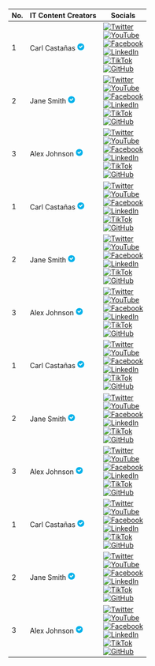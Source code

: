 | No. | IT Content Creators               | Socials                                            |
|-----|--------------------|-----------------------------------------------------------------|
| 1   | Carl Castañas <img src="https://raw.githubusercontent.com/carlcastanas/Philippines/6c7704c6126635dcc88ae5d827a5f859c3705ba5/src/verified.svg" alt="Verified" width="15" height="15"> | [![Twitter](https://img.shields.io/badge/twitter-black?logo=twitter)](https://twitter.com/johndoe) <br> [![YouTube](https://img.shields.io/badge/youtube-black?logo=youtube)](https://www.youtube.com/johndoe) <br> [![Facebook](https://img.shields.io/badge/facebook-black?logo=facebook)](https://www.facebook.com/johndoe) <br> [![LinkedIn](https://img.shields.io/badge/linkedin-black?logo=linkedin)](https://www.linkedin.com/in/johndoe) <br> [![TikTok](https://img.shields.io/badge/tiktok-black?logo=tiktok)](https://www.tiktok.com/@johndoe) <br> [![GitHub](https://img.shields.io/badge/github-black?logo=github)](https://www.github.com/johndoe) |
| 2   | Jane Smith <img src="https://raw.githubusercontent.com/carlcastanas/Philippines/6c7704c6126635dcc88ae5d827a5f859c3705ba5/src/verified.svg" alt="Verified" width="15" height="15"> | [![Twitter](https://img.shields.io/badge/twitter-black?logo=twitter)](https://twitter.com/johndoe) <br> [![YouTube](https://img.shields.io/badge/youtube-black?logo=youtube)](https://www.youtube.com/johndoe) <br> [![Facebook](https://img.shields.io/badge/facebook-black?logo=facebook)](https://www.facebook.com/johndoe) <br> [![LinkedIn](https://img.shields.io/badge/linkedin-black?logo=linkedin)](https://www.linkedin.com/in/johndoe) <br> [![TikTok](https://img.shields.io/badge/tiktok-black?logo=tiktok)](https://www.tiktok.com/@johndoe) <br> [![GitHub](https://img.shields.io/badge/github-black?logo=github)](https://www.github.com/johndoe) |
| 3   | Alex Johnson <img src="https://raw.githubusercontent.com/carlcastanas/Philippines/6c7704c6126635dcc88ae5d827a5f859c3705ba5/src/verified.svg" alt="Verified" width="15" height="15"> | [![Twitter](https://img.shields.io/badge/twitter-black?logo=twitter)](https://twitter.com/johndoe) <br> [![YouTube](https://img.shields.io/badge/youtube-black?logo=youtube)](https://www.youtube.com/johndoe) <br> [![Facebook](https://img.shields.io/badge/facebook-black?logo=facebook)](https://www.facebook.com/johndoe) <br> [![LinkedIn](https://img.shields.io/badge/linkedin-black?logo=linkedin)](https://www.linkedin.com/in/johndoe) <br> [![TikTok](https://img.shields.io/badge/tiktok-black?logo=tiktok)](https://www.tiktok.com/@johndoe) <br> [![GitHub](https://img.shields.io/badge/github-black?logo=github)](https://www.github.com/johndoe) |
| 1   | Carl Castañas <img src="https://raw.githubusercontent.com/carlcastanas/Philippines/6c7704c6126635dcc88ae5d827a5f859c3705ba5/src/verified.svg" alt="Verified" width="15" height="15"> | [![Twitter](https://img.shields.io/badge/twitter-black?logo=twitter)](https://twitter.com/johndoe) <br> [![YouTube](https://img.shields.io/badge/youtube-black?logo=youtube)](https://www.youtube.com/johndoe) <br> [![Facebook](https://img.shields.io/badge/facebook-black?logo=facebook)](https://www.facebook.com/johndoe) <br> [![LinkedIn](https://img.shields.io/badge/linkedin-black?logo=linkedin)](https://www.linkedin.com/in/johndoe) <br> [![TikTok](https://img.shields.io/badge/tiktok-black?logo=tiktok)](https://www.tiktok.com/@johndoe) <br> [![GitHub](https://img.shields.io/badge/github-black?logo=github)](https://www.github.com/johndoe) |
| 2   | Jane Smith <img src="https://raw.githubusercontent.com/carlcastanas/Philippines/6c7704c6126635dcc88ae5d827a5f859c3705ba5/src/verified.svg" alt="Verified" width="15" height="15"> | [![Twitter](https://img.shields.io/badge/twitter-black?logo=twitter)](https://twitter.com/johndoe) <br> [![YouTube](https://img.shields.io/badge/youtube-black?logo=youtube)](https://www.youtube.com/johndoe) <br> [![Facebook](https://img.shields.io/badge/facebook-black?logo=facebook)](https://www.facebook.com/johndoe) <br> [![LinkedIn](https://img.shields.io/badge/linkedin-black?logo=linkedin)](https://www.linkedin.com/in/johndoe) <br> [![TikTok](https://img.shields.io/badge/tiktok-black?logo=tiktok)](https://www.tiktok.com/@johndoe) <br> [![GitHub](https://img.shields.io/badge/github-black?logo=github)](https://www.github.com/johndoe) |
| 3   | Alex Johnson <img src="https://raw.githubusercontent.com/carlcastanas/Philippines/6c7704c6126635dcc88ae5d827a5f859c3705ba5/src/verified.svg" alt="Verified" width="15" height="15"> | [![Twitter](https://img.shields.io/badge/twitter-black?logo=twitter)](https://twitter.com/johndoe) <br> [![YouTube](https://img.shields.io/badge/youtube-black?logo=youtube)](https://www.youtube.com/johndoe) <br> [![Facebook](https://img.shields.io/badge/facebook-black?logo=facebook)](https://www.facebook.com/johndoe) <br> [![LinkedIn](https://img.shields.io/badge/linkedin-black?logo=linkedin)](https://www.linkedin.com/in/johndoe) <br> [![TikTok](https://img.shields.io/badge/tiktok-black?logo=tiktok)](https://www.tiktok.com/@johndoe) <br> [![GitHub](https://img.shields.io/badge/github-black?logo=github)](https://www.github.com/johndoe) |
| 1   | Carl Castañas <img src="https://raw.githubusercontent.com/carlcastanas/Philippines/6c7704c6126635dcc88ae5d827a5f859c3705ba5/src/verified.svg" alt="Verified" width="15" height="15"> | [![Twitter](https://img.shields.io/badge/twitter-black?logo=twitter)](https://twitter.com/johndoe) <br> [![YouTube](https://img.shields.io/badge/youtube-black?logo=youtube)](https://www.youtube.com/johndoe) <br> [![Facebook](https://img.shields.io/badge/facebook-black?logo=facebook)](https://www.facebook.com/johndoe) <br> [![LinkedIn](https://img.shields.io/badge/linkedin-black?logo=linkedin)](https://www.linkedin.com/in/johndoe) <br> [![TikTok](https://img.shields.io/badge/tiktok-black?logo=tiktok)](https://www.tiktok.com/@johndoe) <br> [![GitHub](https://img.shields.io/badge/github-black?logo=github)](https://www.github.com/johndoe) |
| 2   | Jane Smith <img src="https://raw.githubusercontent.com/carlcastanas/Philippines/6c7704c6126635dcc88ae5d827a5f859c3705ba5/src/verified.svg" alt="Verified" width="15" height="15"> | [![Twitter](https://img.shields.io/badge/twitter-black?logo=twitter)](https://twitter.com/johndoe) <br> [![YouTube](https://img.shields.io/badge/youtube-black?logo=youtube)](https://www.youtube.com/johndoe) <br> [![Facebook](https://img.shields.io/badge/facebook-black?logo=facebook)](https://www.facebook.com/johndoe) <br> [![LinkedIn](https://img.shields.io/badge/linkedin-black?logo=linkedin)](https://www.linkedin.com/in/johndoe) <br> [![TikTok](https://img.shields.io/badge/tiktok-black?logo=tiktok)](https://www.tiktok.com/@johndoe) <br> [![GitHub](https://img.shields.io/badge/github-black?logo=github)](https://www.github.com/johndoe) |
| 3   | Alex Johnson <img src="https://raw.githubusercontent.com/carlcastanas/Philippines/6c7704c6126635dcc88ae5d827a5f859c3705ba5/src/verified.svg" alt="Verified" width="15" height="15"> | [![Twitter](https://img.shields.io/badge/twitter-black?logo=twitter)](https://twitter.com/johndoe) <br> [![YouTube](https://img.shields.io/badge/youtube-black?logo=youtube)](https://www.youtube.com/johndoe) <br> [![Facebook](https://img.shields.io/badge/facebook-black?logo=facebook)](https://www.facebook.com/johndoe) <br> [![LinkedIn](https://img.shields.io/badge/linkedin-black?logo=linkedin)](https://www.linkedin.com/in/johndoe) <br> [![TikTok](https://img.shields.io/badge/tiktok-black?logo=tiktok)](https://www.tiktok.com/@johndoe) <br> [![GitHub](https://img.shields.io/badge/github-black?logo=github)](https://www.github.com/johndoe) |
| 1   | Carl Castañas <img src="https://raw.githubusercontent.com/carlcastanas/Philippines/6c7704c6126635dcc88ae5d827a5f859c3705ba5/src/verified.svg" alt="Verified" width="15" height="15"> | [![Twitter](https://img.shields.io/badge/twitter-black?logo=twitter)](https://twitter.com/johndoe) <br> [![YouTube](https://img.shields.io/badge/youtube-black?logo=youtube)](https://www.youtube.com/johndoe) <br> [![Facebook](https://img.shields.io/badge/facebook-black?logo=facebook)](https://www.facebook.com/johndoe) <br> [![LinkedIn](https://img.shields.io/badge/linkedin-black?logo=linkedin)](https://www.linkedin.com/in/johndoe) <br> [![TikTok](https://img.shields.io/badge/tiktok-black?logo=tiktok)](https://www.tiktok.com/@johndoe) <br> [![GitHub](https://img.shields.io/badge/github-black?logo=github)](https://www.github.com/johndoe) |
| 2   | Jane Smith <img src="https://raw.githubusercontent.com/carlcastanas/Philippines/6c7704c6126635dcc88ae5d827a5f859c3705ba5/src/verified.svg" alt="Verified" width="15" height="15"> | [![Twitter](https://img.shields.io/badge/twitter-black?logo=twitter)](https://twitter.com/johndoe) <br> [![YouTube](https://img.shields.io/badge/youtube-black?logo=youtube)](https://www.youtube.com/johndoe) <br> [![Facebook](https://img.shields.io/badge/facebook-black?logo=facebook)](https://www.facebook.com/johndoe) <br> [![LinkedIn](https://img.shields.io/badge/linkedin-black?logo=linkedin)](https://www.linkedin.com/in/johndoe) <br> [![TikTok](https://img.shields.io/badge/tiktok-black?logo=tiktok)](https://www.tiktok.com/@johndoe) <br> [![GitHub](https://img.shields.io/badge/github-black?logo=github)](https://www.github.com/johndoe) |
| 3   | Alex Johnson <img src="https://raw.githubusercontent.com/carlcastanas/Philippines/6c7704c6126635dcc88ae5d827a5f859c3705ba5/src/verified.svg" alt="Verified" width="15" height="15"> | [![Twitter](https://img.shields.io/badge/twitter-black?logo=twitter)](https://twitter.com/johndoe) <br> [![YouTube](https://img.shields.io/badge/youtube-black?logo=youtube)](https://www.youtube.com/johndoe) <br> [![Facebook](https://img.shields.io/badge/facebook-black?logo=facebook)](https://www.facebook.com/johndoe) <br> [![LinkedIn](https://img.shields.io/badge/linkedin-black?logo=linkedin)](https://www.linkedin.com/in/johndoe) <br> [![TikTok](https://img.shields.io/badge/tiktok-black?logo=tiktok)](https://www.tiktok.com/@johndoe) <br> [![GitHub](https://img.shields.io/badge/github-black?logo=github)](https://www.github.com/johndoe) |


